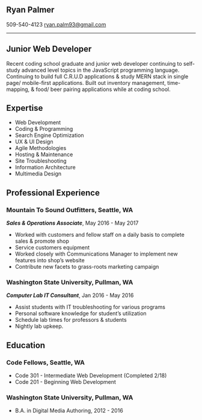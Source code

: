 ## Ryan Palmer
509-540-4123
[ryan.palm93@gmail.com](mailto:ryan.palm93@gmail.com)
*** 
## Junior Web Developer
Recent coding school graduate and junior web developer continuing to self-study advanced level topics in the JavaScript programming language. Continuing to build full C.R.U.D applications & study MERN stack in single page/ mobile-first applications. Built out inventory management, time-mapping, & food/ beer pairing applications while at coding school.
## Expertise
* Web Development
* Coding & Programming
* Search Engine Optimization
* UX & UI Design
* Agile Methodologies
* Hosting & Maintenance
* Site Troubleshooting
* Information Architecture
* Multimedia Design
## Professional Experience
### **Mountain To Sound Outfitters**, Seattle, WA
**_Sales & Operations Associate_**, May 2016 - May 2017
* Worked with customers and fellow staff on a daily basis to complete sales & promote shop
* Service customers equipment 
* Worked closely with Communications Manager to implement new features into shop’s website
* Contribute new facets to grass-roots marketing campaign
### **Washington State University**, Pullman, WA
**_Computer Lab IT Consultant_**, Jan 2016 - May 2016
* Assist students with IT troubleshooting for various programs
* Personal software knowledge for student’s utilization 
* Schedule lab times for professors & students 
* Nightly lab upkeep.

## Education
### **Code Fellows**, Seattle, WA
* Code 301 - Intermediate Web Development (Completed 2/18)
* Code 201 - Beginning Web Development 
### **Washington State University**, Pullman, WA
* B.A. in Digital Media Authoring, 2012 - 2016

